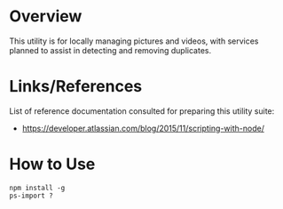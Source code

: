 

# Overview

This utility is for locally managing pictures and videos, with services planned to assist in detecting and removing duplicates.

# Links/References

List of reference documentation consulted for preparing this utility suite:
- <https://developer.atlassian.com/blog/2015/11/scripting-with-node/>

# How to Use

```
npm install -g
ps-import ?
```
